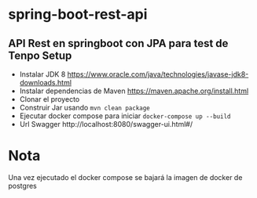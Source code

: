 # spring-boot-rest-api
API Rest en springboot con JPA para test de Tenpo
Setup
-----

- Instalar JDK 8 https://www.oracle.com/java/technologies/javase-jdk8-downloads.html
- Instalar dependencias de Maven https://maven.apache.org/install.html
- Clonar el proyecto
- Construir Jar usando ``mvn clean package``
- Ejecutar docker compose para iniciar ``docker-compose up --build``
- Url Swagger http://localhost:8080/swagger-ui.html#/

# Nota
Una vez ejecutado el docker compose se bajará la imagen de docker de postgres